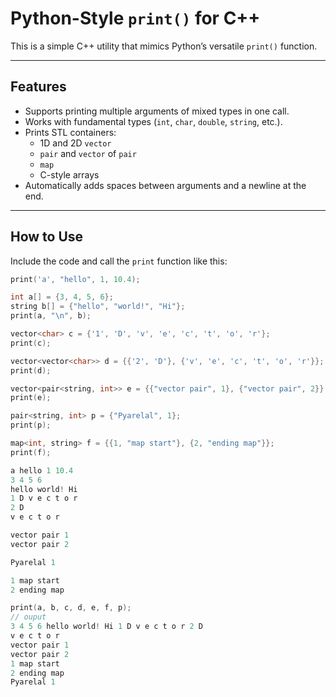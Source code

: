 # Python-Style `print()` for C++

This is a simple C++ utility that mimics Python’s versatile `print()` function.

---

## Features

- Supports printing multiple arguments of mixed types in one call.
- Works with fundamental types (`int`, `char`, `double`, `string`, etc.).
- Prints STL containers:
  - 1D and 2D `vector`
  - `pair` and `vector` of `pair`
  - `map`
  - C-style arrays
- Automatically adds spaces between arguments and a newline at the end.

---

## How to Use

Include the code and call the `print` function like this:

```cpp
print('a', "hello", 1, 10.4);

int a[] = {3, 4, 5, 6};
string b[] = {"hello", "world!", "Hi"};
print(a, "\n", b);

vector<char> c = {'1', 'D', 'v', 'e', 'c', 't', 'o', 'r'};
print(c);

vector<vector<char>> d = {{'2', 'D'}, {'v', 'e', 'c', 't', 'o', 'r'}};
print(d);

vector<pair<string, int>> e = {{"vector pair", 1}, {"vector pair", 2}};
print(e);

pair<string, int> p = {"Pyarelal", 1};
print(p);

map<int, string> f = {{1, "map start"}, {2, "ending map"}};
print(f);
```
```cpp
a hello 1 10.4 
3 4 5 6 
hello world! Hi 
1 D v e c t o r 
2 D 
v e c t o r 

vector pair 1 
vector pair 2 

Pyarelal 1 

1 map start 
2 ending map 
```
```cpp
print(a, b, c, d, e, f, p);
// ouput
3 4 5 6 hello world! Hi 1 D v e c t o r 2 D
v e c t o r
vector pair 1
vector pair 2
1 map start
2 ending map
Pyarelal 1
```
